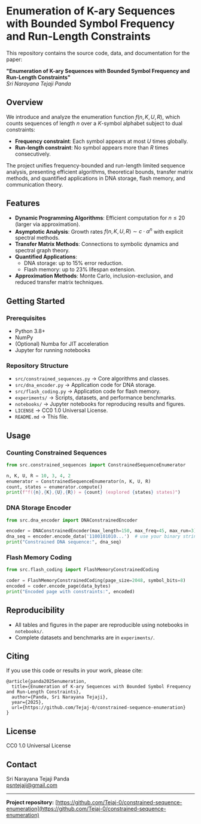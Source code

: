# Enumeration of K-ary Sequences with Bounded Symbol Frequency and Run-Length Constraints

This repository contains the source code, data, and documentation for the paper:

**"Enumeration of K-ary Sequences with Bounded Symbol Frequency and Run-Length Constraints"**  
*Sri Narayana Tejaji Panda*

## Overview

We introduce and analyze the enumeration function $f(n, K, U, R)$, which counts sequences of length $n$ over a $K$-symbol alphabet subject to dual constraints:

- **Frequency constraint**: Each symbol appears at most $U$ times globally.
- **Run-length constraint**: No symbol appears more than $R$ times consecutively.

The project unifies frequency-bounded and run-length limited sequence analysis, presenting efficient algorithms, theoretical bounds, transfer matrix methods, and quantified applications in DNA storage, flash memory, and communication theory.

## Features

- **Dynamic Programming Algorithms**: Efficient computation for $n \leq 20$ (larger via approximation).
- **Asymptotic Analysis**: Growth rates $f(n,K,U,R) \sim c \cdot \alpha^n$ with explicit spectral methods.
- **Transfer Matrix Methods**: Connections to symbolic dynamics and spectral graph theory.
- **Quantified Applications**: 
  - DNA storage: up to 15% error reduction.
  - Flash memory: up to 23% lifespan extension.
- **Approximation Methods**: Monte Carlo, inclusion-exclusion, and reduced transfer matrix techniques.

## Getting Started

### Prerequisites

- Python 3.8+
- NumPy
- (Optional) Numba for JIT acceleration
- Jupyter for running notebooks

### Repository Structure

- `src/constrained_sequences.py` &rarr; Core algorithms and classes.
- `src/dna_encoder.py` &rarr; Application code for DNA storage.
- `src/flash_coding.py` &rarr; Application code for flash memory.
- `experiments/` &rarr; Scripts, datasets, and performance benchmarks.
- `notebooks/` &rarr; Jupyter notebooks for reproducing results and figures.
- `LICENSE` &rarr; CC0 1.0 Universal License.
- `README.md` &rarr; This file.

## Usage

### Counting Constrained Sequences

```python
from src.constrained_sequences import ConstrainedSequenceEnumerator

n, K, U, R = 10, 3, 4, 2
enumerator = ConstrainedSequenceEnumerator(n, K, U, R)
count, states = enumerator.compute()
print(f"f({n},{K},{U},{R}) = {count} (explored {states} states)")
```

### DNA Storage Encoder

```python
from src.dna_encoder import DNAConstrainedEncoder

encoder = DNAConstrainedEncoder(max_length=150, max_freq=45, max_run=3)
dna_seq = encoder.encode_data('1100101010...')  # use your binary string
print("Constrained DNA sequence:", dna_seq)
```

### Flash Memory Coding

```python
from src.flash_coding import FlashMemoryConstrainedCoding

coder = FlashMemoryConstrainedCoding(page_size=2048, symbol_bits=8)
encoded = coder.encode_page(data_bytes)
print("Encoded page with constraints:", encoded)
```

## Reproducibility

- All tables and figures in the paper are reproducible using notebooks in `notebooks/`.
- Complete datasets and benchmarks are in `experiments/`.

## Citing

If you use this code or results in your work, please cite:

```
@article{panda2025enumeration,
  title={Enumeration of K-ary Sequences with Bounded Symbol Frequency and Run-Length Constraints},
  author={Panda, Sri Narayana Tejaji},
  year={2025},
  url={https://github.com/Tejaj-0/constrained-sequence-enumeration}
}
```

## License

CC0 1.0 Universal License

## Contact

Sri Narayana Tejaji Panda  
psntejaji@gmail.com

---
**Project repository:** [https://github.com/Tejaj-0/constrained-sequence-enumeration](https://github.com/Tejaj-0/constrained-sequence-enumeration)
